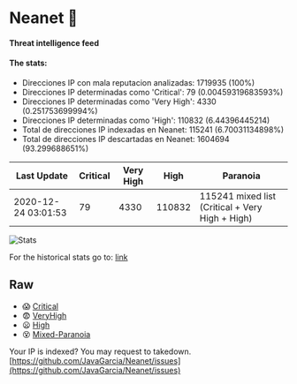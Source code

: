 # Neanet :hocho:
#### Threat intelligence feed
#### The stats:

- Direcciones IP con mala reputacion analizadas: 1719935 (100%)
- Direcciones IP determinadas como 'Critical':  79 (0.00459319683593%)
- Direcciones IP determinadas como 'Very High':  4330 (0.251753699994%)
- Direcciones IP determinadas como 'High':  110832 (6.44396445214)
- Total de direcciones IP indexadas en Neanet:  115241 (6.70031134898%)
- Total de direcciones IP descartadas en Neanet:  1604694 (93.299688651%)

| Last Update | Critical | Very High | High | Paranoia |
| --- | --- | --- | --- | --- |
| 2020-12-24 03:01:53 | 79 | 4330 | 110832 | 115241 mixed list (Critical + Very High + High)|

![Stats](https://docs.google.com/spreadsheets/d/e/2PACX-1vSnaNMIXVabIpDJjufMlzH7poXnshF3mgd8Is1g9ytUEzVsP5my4Trn8f-xkoLLQ38xpL3HtmUexLo6/pubchart?oid=501124687&format=image)

For the historical stats go to: [link](/stats.csv)
## Raw
- :scream: [Critical](https://raw.githubusercontent.com/JavaGarcia/Neanet/master/blacklists/neanet_critical.txt)
- :fearful: [VeryHigh](https://raw.githubusercontent.com/JavaGarcia/Neanet/master/blacklists/neanet_veryHigh.txtt)
- :frowning: [High](https://raw.githubusercontent.com/JavaGarcia/Neanet/master/blacklists/neanet_high.txt)
- :dizzy_face: [Mixed-Paranoia](https://raw.githubusercontent.com/JavaGarcia/Neanet/master/blacklists/neanet_all.txt)


Your IP is indexed? You may request to takedown. [https://github.com/JavaGarcia/Neanet/issues](https://github.com/JavaGarcia/Neanet/issues)



















































































































































































































































































































































































































































































































































































































































































































































































































































































































































































































































































































































































































































































































































































































































































































































































































































































































































































































































































































































































































































































































































































































































































































































































































































































































































































































































































































































































































































































































































































































































































































